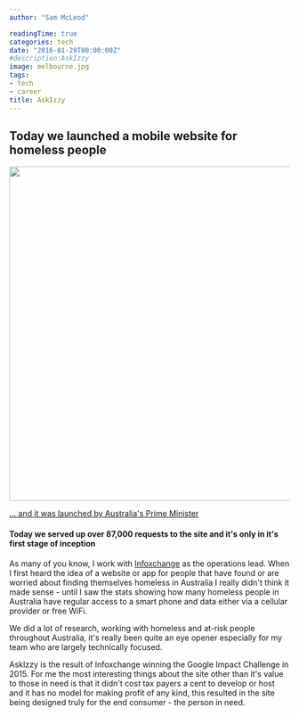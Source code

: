 ```yaml
---
author: "Sam McLeod"

readingTime: true
categories: tech
date: "2016-01-29T00:00:00Z"
#description:AskIzzy
image: melbourne.jpg
tags:
- tech
- career
title: AskIzzy
---
```



## Today we launched a mobile website for homeless people

<a href="https://askizzy.org.au"><img src="{{ site.url }}/img/askizzy.png" style="width: 600px;" />

... and it was launched by [Australia's Prime Minister](http://www.heraldsun.com.au/news/victoria/askizzy-app-connects-the-homeless-to-food-shelter-and-health-services/news-story/bfae67275552be421af4dd54bfd575a6?nk=ebd042d1d2789514c4e8553cb5633711-1454053888)

#### Today we served up over 87,000 requests to the site and it's only in it's first stage of inception

As many of you know, I work with [Infoxchange](https://infoxchange.org) as the operations lead.
When I first heard the idea of a website or app for people that have found or are worried about finding themselves homeless in Australia I really didn't think it made sense - until I saw the stats showing how many homeless people in Australia have regular access to a smart phone and data either via a cellular provider or free WiFi.

We did a lot of research, working with homeless and at-risk people throughout Australia, it's really been quite an eye opener especially for my team who are largely technically focused.

AskIzzy is the result of Infoxchange winning the Google Impact Challenge in 2015. For me the most interesting things about the site other than it's value to those in need is that it didn't cost tax payers a cent to develop or host and it has no model for making profit of any kind, this resulted in the site being designed truly for the end consumer - the person in need.

<!--more-->
